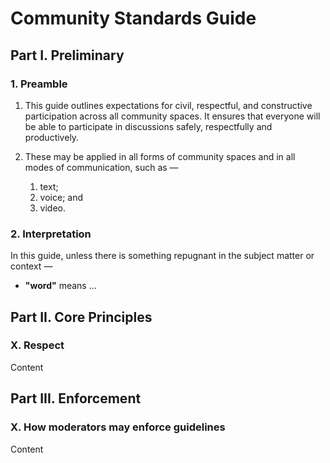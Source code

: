 <!-- 

    Main Resource/Community Standards Guide
    READ THIS FIRST BEFORE MAKING ANY EDITS BELOW!

    This Docsify documentation uses a custom-made html style to be able to format completely
    different types of lists.
    This system is implemented so that this guide can be written in legislation-style format.

    When to use heading formats and which:

# Text                                  - Heading 1: Used for the title in the documentation
## Text                                 - Heading 2: Used for "Parts" (e.g. Part I. Preliminary)
### Text                                - Heading 3: Used for section titles.

    For longer sections, you may split them into subsections with a level 1 indented list.

1. Level 1 indented list                - Subsection
                                          (uses a list format in (1), (2), (3) ...)
    1. Level 2 indented list            - Used for paragraphs
                                          (will print out lists in (a), (b), (c) ... )
        1. Level 3 indented list        - Used for subparagraphs
                                          (prints out lists in lowercase roman numerals)
            1. Level 4 indented list    - Used for sub-subparagraphs
                                          (similar to paragraphs but uses uppercase letters)

    For interpretation (or "definitions") sections that has more than one word to be defined:

<div class="interpretation-list">

+ **"word"** means ...

</div>

    While it seems unconventional, the <div> wrappers are necessary so it knows that
    it is an interpretation list (currently looking for a way that doesnt require div wrappers).
    Ensure that the word being defined is in bold as well.

-->

# Community Standards Guide
## Part I. Preliminary
### 1. Preamble
1. This guide outlines expectations for civil, respectful, and constructive participation across all community spaces. It ensures that everyone will be able to participate in discussions safely, respectfully and productively.

2. These may be applied in all forms of community spaces and in all modes of communication, such as —
    1. text;
    2. voice; and
    3. video.

### 2. Interpretation
In this guide, unless there is something repugnant in the subject matter or context —
<div class="interpretation-list">

+ **"word"** means ...

</div>

## Part II. Core Principles
### X. Respect
Content

## Part III. Enforcement
### X. How moderators may enforce guidelines
Content